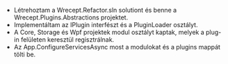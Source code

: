 - Létrehoztam a Wrecept.Refactor.sln solutiont és benne a Wrecept.Plugins.Abstractions projektet.
- Implementáltam az IPlugin interfészt és a PluginLoader osztályt.
- A Core, Storage és Wpf projektek modul osztályt kaptak, melyek a plug-in felületen keresztül regisztrálnak.
- Az App.ConfigureServicesAsync most a modulokat és a plugins mappát tölti be.
